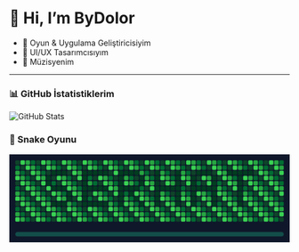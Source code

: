 # 👋 Hi, I’m ByDolor  

- 🚀 Oyun & Uygulama Geliştiricisiyim  
- 🎨 UI/UX Tasarımcısıyım  
- 🎵 Müzisyenim  

---

### 📊 GitHub İstatistiklerim
![GitHub Stats](https://github-readme-stats.vercel.app/api?username=ByDolor&show_icons=true&theme=radical)

### 🐍 Snake Oyunu
![snake gif](https://github.com/ByDolor/ByDolor/blob/output/snake.svg)

